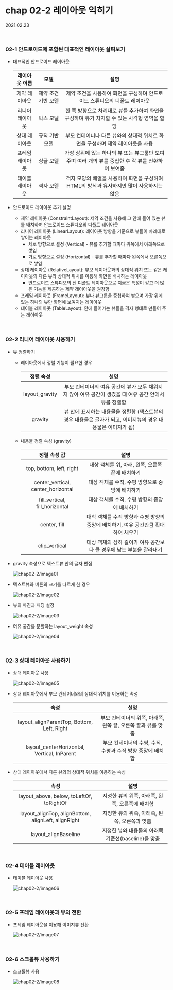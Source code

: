 # chap 02-2 레이아웃 익히기

2021.02.23

<br>

### 02-1 안드로이드에 포함된 대표적인 레이아웃 살펴보기

* 대표적인 안드로이드 레이아웃

  |  레이아웃 이름  |        모델         |                             설명                             |
  | :-------------: | :-----------------: | :----------------------------------------------------------: |
  |  제약 레이아웃  | 제약 조건 기반 모델 | 제약 조건을 사용하여 화면을 구성하며 안드로이드 스튜디오의 디폴트 레이아웃 |
  | 리니어 레이아웃 |      박스 모델      | 한 쪽 방향으로 차례대로 뷰를 추가하여 화면을 구성하며 뷰가 차지할 수 있는 사각형 영역을 할당 |
  |  상대 레이아웃  |   규칙 기반 모델    | 부모 컨테이너나 다른 뷰와의 상대적 위치로 화면을 구성하며 제약 레이아웃을 사용 |
  | 프레임 레이아웃 |      싱글 모델      | 가장 상위에 있는 하나의 뷰 또는 뷰그룹만 보여주며 여러 개의 뷰를 중첩한 후 각 뷰를 전환하여 보여줌 |
  | 테이블 레이아웃 |      격자 모델      | 격자 모양의 배열을 사용하여 화면을 구성하며 HTML의 방식과 유사하지만 많이 사용하지는 않음 |

* 안드로이드 레이아웃 추가 설명

  * 제약 레이아웃 (ConstraintLayout): 제약 조건을 사용해 그 안에 들어 있는 뷰를 배치하며 안드로이드 스튜디오의 디폴트 레이아웃
  * 리니어 레이아웃 (LinearLayout): 레이아웃 방향을 기준으로 뷰들이 차례대로 쌓이는 레이아웃
    * 세로 방향으로 설정 (Vertical) - 뷰를 추가할 때마다 위쪽에서 아래쪽으로 쌓임
    * 가로 방향으로 설정 (Horizontal) - 뷰를 추가할 때마다 왼쪽에서 오른쪽으로 쌓임 
  * 상대 레이아웃 (RelativeLayout): 부모 레이아웃과의 상대적 위치 또는 같은 레이아웃의 다른 뷰와 상대적 위치를 이용해 화면을 배치하는 레이아웃
    * 안드로이드 스튜디오의 전 디폴트 레이아웃으로 지금은 특성이 같고 더 많은 기능을 제공하는 제약 레이아웃을 권장함
  * 프레임 레이아웃 (FrameLayout): 뷰나 뷰그룹을 중첩하여 쌓으며 가장 위에 있는 하나의 뷰만 화면에 보여지는 레이아웃
  * 테이블 레이아웃 (TableLayout):  안에 들어가는 뷰들을 격자 형태로 만들어 주는 레이아웃

<br>

### 02-2 리니어 레이아웃 사용하기

* 뷰 정렬하기

  * 레이아웃에서 정렬 기능이 필요한 경우

    |   정렬 속성    |                             설명                             |
    | :------------: | :----------------------------------------------------------: |
    | layout_gravity | 부모 컨테이너의 여유 공간에 뷰가 모두 채워지지 않아 여유 공간이 생겼을 때 여유 공간 안에서 뷰를 정렬함 |
    |    gravity     | 뷰 안에 표시하는 내용물을 정렬함 (텍스트뷰의 경우 내용물은 글자가 되고, 이미지뷰의 경우 내용물은 이미지가 됨) |

  * 내용물 정렬 속성 (gravity)

    |            정렬 속성 값            |                             설명                             |
    | :--------------------------------: | :----------------------------------------------------------: |
    |      top, bottom, left, right      |       대상 객체를 위, 아래, 왼쪽, 오른쪽 끝에 배치하기       |
    | center_vertical, center_horizontal |       대상 객체를 수직, 수평 방향으로 중앙에 배치하기        |
    |   fill_vertical, fill_horizontal   |        대상 객체를 수직, 수평 방향의 중앙에 배치하기         |
    |            center, fill            | 대학 객체를 수직 방향과 수평 방향의 중앙에 배치하기, 여유 공간만큼 확대하여 채우기 |
    |           clip_vertical            | 대상 객체의 상하 길이가 여유 공간보다 클 경우에 남는 부분을 잘라내기 |

* gravity 속성으로 텍스트뷰 안의 글자 편집

  ![chap02-2/image01](https://github.com/hyunmin0317/AndroidProgramming/blob/master/chap02/section2/github/image01.png?raw=true)

  

* 텍스트뷰와 버튼의 크기를 다르게 한 경우

  ![chap02-2/image02](https://github.com/hyunmin0317/AndroidProgramming/blob/master/chap02/section2/github/image02.png?raw=true)

  

* 뷰의 마진과 패딩 설정

  ![chap02-2/image03](https://github.com/hyunmin0317/AndroidProgramming/blob/master/chap02/section2/github/image03.png?raw=true)

  

* 여유 공간을 분할하는 layout_weight 속성

  ![chap02-2/image04](https://github.com/hyunmin0317/AndroidProgramming/blob/master/chap02/section2/github/image04.png?raw=true)


<br>

### 02-3 상대 레이아웃 사용하기

* 상대 레이아웃 사용

  ![chap02-2/image05](https://github.com/hyunmin0317/AndroidProgramming/blob/master/chap02/section2/github/image05.png?raw=true)

* 상대 레이아웃에서 부모 컨테이너와의 상대적 위치를 이용하는 속성

  |                    속성                     |                             설명                             |
  | :-----------------------------------------: | :----------------------------------------------------------: |
  | layout_alignParentTop, Bottom, Left, Right  | 부모 컨테이너의 위쪽, 아래쪽, 왼쪽 끝, 오른쪽 끝과 뷰를 맞춤 |
  | layout_centerHorizontal, Vertical, InParent |  부모 컨테이너의 수평, 수직, 수평과 수직 방향 중앙에 배치함  |

* 상대 레이아웃에서 다른 뷰와의 상대적 위치를 이용하는 속성

  |                        속성                         |                        설명                         |
  | :-------------------------------------------------: | :-------------------------------------------------: |
  |      layout_above, below, toLeftOf, toRightOf       |   지정한 뷰의 위쪽, 아래쪽, 왼쪽, 오른쪽에 배치함   |
  | layout_alignTop, alignBottom, alignLeft, alignRight |    지정한 뷰의 위쪽, 아래쪽, 왼쪽, 오른쪽과 맞춤    |
  |                layout_alignBaseline                 | 지정한 뷰와 내용물의 아래쪽 기준선(baseline)을 맞춤 |

<br>

### 02-4 테이블 레이아웃

* 테이블 레이아웃 사용

  ![chap02-2/image06](https://github.com/hyunmin0317/AndroidProgramming/blob/master/chap02/section2/github/image06.png?raw=true)

<br>

### 02-5 프레임 레이아웃과 뷰의 전환

* 프레임 레이아웃을 이용해 이미지뷰 전환

  ![chap02-2/image07](https://github.com/hyunmin0317/AndroidProgramming/blob/master/chap02/section2/github/image07.png?raw=true)

<br>

### 02-6 스크롤뷰 사용하기

* 스크롤뷰 사용

  ![chap02-2/image08](https://github.com/hyunmin0317/AndroidProgramming/blob/master/chap02/section2/github/image08.png?raw=true)
  
